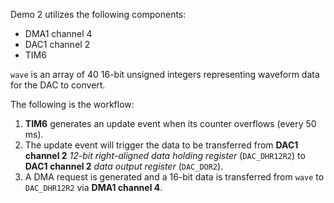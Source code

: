 Demo 2 utilizes the following components:
- DMA1 channel 4
- DAC1 channel 2
- TIM6

`wave` is an array of 40 16-bit unsigned integers representing waveform data for the DAC to convert.

The following is the workflow:
1. **TIM6** generates an update event when its counter overflows (every 50 ms).
2. The update event will trigger the data to be transferred from **DAC1 channel 2** *12-bit right-aligned data holding register* (`DAC_DHR12R2`) to **DAC1 channel 2** *data output register* (`DAC_DOR2`).
3. A DMA request is generated and a 16-bit data is transferred from `wave` to `DAC_DHR12R2` via **DMA1 channel 4**.